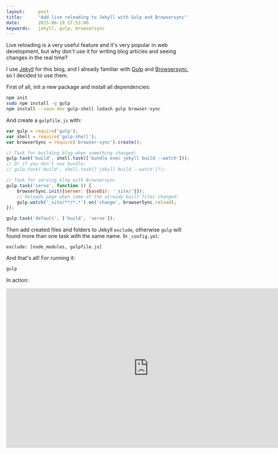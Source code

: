 ```yaml
---
layout:     post
title:      "Add live reloading to Jekyll with Gulp and Browsersync"
date:       2015-06-19 17:53:00
keywords:   jekyll, gulp, browsersync
---
```


Live reloading is a very useful feature and it's very popular in web development,
but why don't use it for writing blog articles and seeing changes in the real time?

I use [Jekyll](http://jekyllrb.com/) for this blog, and I already familiar
with [Gulp](http://gulpjs.com/) and [Browsersync](http://www.browsersync.io/),
so I decided to use them.
 
First of all,  init a new package and install all dependencies:

~~~bash
npm init
sudo npm install -g gulp
npm install --save-dev gulp-shell lodash gulp browser-sync
~~~

And create a `gulpfile.js` with:

~~~js
var gulp = require('gulp');
var shell = require('gulp-shell');
var browserSync = require('browser-sync').create();

// Task for building blog when something changed:
gulp.task('build', shell.task(['bundle exec jekyll build --watch']));
// Or if you don't use bundle:
// gulp.task('build', shell.task(['jekyll build --watch']));

// Task for serving blog with Browsersync
gulp.task('serve', function () {
    browserSync.init({server: {baseDir: '_site/'}});
    // Reloads page when some of the already built files changed:
    gulp.watch('_site/**/*.*').on('change', browserSync.reload);
});

gulp.task('default', ['build', 'serve']);
~~~

Then add created files and folders to Jekyll `exclude`, otherwise `gulp`
will found more than one task with the same name. In `_config.yml`:

~~~
exclude: [node_modules, gulpfile.js]
~~~

And that's all! For running it:

~~~bash
gulp
~~~

In action:

<iframe width="766" height="430" src="https://www.youtube.com/embed/Gxpg6xlxKVg" frameborder="0" allowfullscreen></iframe>

